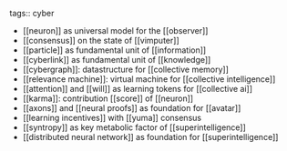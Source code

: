 tags:: cyber

- [[neuron]] as universal model for the [[observer]]
- [[consensus]] on the state of [[vimputer]]
- [[particle]] as fundamental unit of [[information]]
- [[cyberlink]] as fundamental unit of [[knowledge]]
- [[cybergraph]]: datastructure for [[collective memory]]
- [[relevance machine]]: virtual machine for [[collective intelligence]]
- [[attention]] and [[will]] as learning tokens for [[collective ai]]
- [[karma]]: contribution [[score]] of [[neuron]]
- [[axons]]  and [[neural proofs]] as foundation for [[avatar]]
- [[learning incentives]] with [[yuma]] consensus
- [[syntropy]] as key metabolic factor of [[superintelligence]]
- [[distributed neural network]] as foundation for [[superintelligence]]